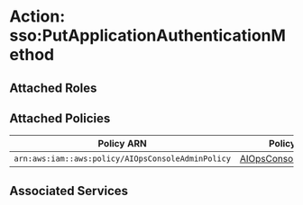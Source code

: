 # Action: sso:PutApplicationAuthenticationMethod

## Attached Roles

## Attached Policies

| Policy ARN | Policy Name |
|------------|-------------|
| `arn:aws:iam::aws:policy/AIOpsConsoleAdminPolicy` | [AIOpsConsoleAdminPolicy](../policies.md#aiopsconsoleadminpolicy) |

## Associated Services

